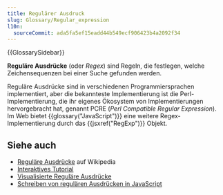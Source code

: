 ```yaml
---
title: Regulärer Ausdruck
slug: Glossary/Regular_expression
l10n:
  sourceCommit: ada5fa5ef15eadd44b549ecf906423b4a2092f34
---
```


{{GlossarySidebar}}

**Reguläre Ausdrücke** (oder _Regex_) sind Regeln, die festlegen, welche Zeichensequenzen bei einer Suche gefunden werden.

Reguläre Ausdrücke sind in verschiedenen Programmiersprachen implementiert, aber die bekannteste Implementierung ist die Perl-Implementierung, die ihr eigenes Ökosystem von Implementierungen hervorgebracht hat, genannt PCRE (_Perl Compatible Regular Expression_). Im Web bietet {{glossary("JavaScript")}} eine weitere Regex-Implementierung durch das {{jsxref("RegExp")}} Objekt.

## Siehe auch

- [Reguläre Ausdrücke](https://en.wikipedia.org/wiki/Regular_expressions) auf Wikipedia
- [Interaktives Tutorial](https://regexone.com/)
- [Visualisierte Reguläre Ausdrücke](https://regexper.com/)
- [Schreiben von regulären Ausdrücken in JavaScript](/de/docs/Web/JavaScript/Guide/Regular_expressions)
